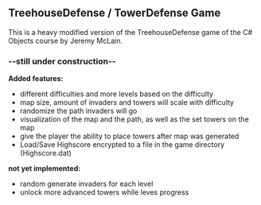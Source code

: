 ﻿## TreehouseDefense / TowerDefense Game

This is a heavy modified version of the TreehouseDefense game of the C# Objects course by Jeremy McLain.

### --still under construction--

**Added features:**
- different difficulties and more levels based on the difficulty
- map size, amount of invaders and towers will scale with difficulty
- randomize the path invaders will go
- visualization of the map and the path, as well as the set towers on the map
- give the player the ability to place towers after map was generated
- Load/Save Highscore encrypted to a file in the game directory (Highscore.dat)

**__not yet implemented:__**
- random generate invaders for each level
- unlock more advanced towers while leves progress
